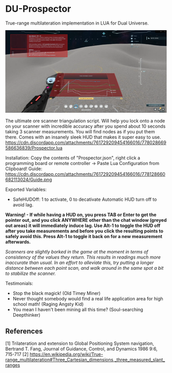 # DU-Prospector
True-range multilateration implementation in LUA for Dual Universe. 

![Example](https://github.com/d6rks1lv3rz3r0/DU-Prospector/raw/main/ProspectorHUD.png)

The ultimate ore scanner triangulation script. Will help you lock onto a node on your scanner with incredible accuracy after you spend about 10 seconds taking 3 scanner measurements. You will find nodes as if you put them there. Comes with an insanely sleek HUD that makes it super easy to use. 
https://cdn.discordapp.com/attachments/761729209454166016/778028669586636839/Prospector.lua

Installation: Copy the contents of "Prospector.json", right click a programming board or remote controller -> Paste Lua Configuration from Clipboard!
Guide: https://cdn.discordapp.com/attachments/761729209454166016/778128660682113024/Guide.png

Exported Variables:
- SafeHUDOff: 1 to activate, 0 to decativate Automatic HUD turn off to avoid lag.

**Warning! -  If while having a HUD on, you press TAB or Enter to get the pointer out, and you click ANYWHERE other than the chat window (greyed out areas) it will immediately induce lag. Use Alt-1 to toggle the HUD off after you take measurements and before you click the resulting points to safely avoid this. Press Alt-1 to toggle it back on for a new measurement afterwards.**

*Scanners are slightly borked in the game at the moment in terms of  consistency of the values they return. This results in readings much more inaccurate than usual. In an effort to alleviate this, try putting a longer distance between each point scan, and walk around in the same spot a bit to stabilize the scanner.*

Testimonials:
- Stop the black magick! (Old Timey Miner)
- Never thought somebody would find a real life application area for high school math! (Raging Angsty Kid)
- You mean I haven't been mining all this time? (Soul-searching Deepthinker)

## References
[1] Trilateration and extension to Global Positioning System navigation, Bertrand T. Fang, Journal of Guidance, Control, and Dynamics 1986 9:6, 715-717
[2] https://en.wikipedia.org/wiki/True-range_multilateration#Three_Cartesian_dimensions,_three_measured_slant_ranges
